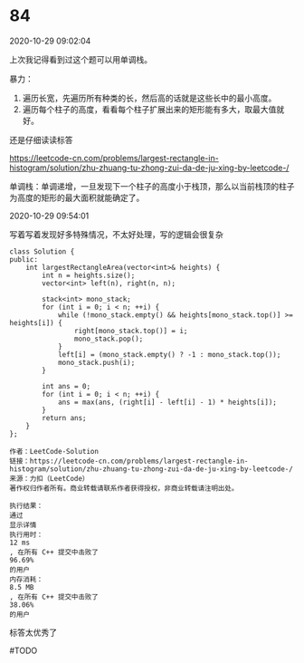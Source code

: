 # 84

2020-10-29 09:02:04


上次我记得看到过这个题可以用单调栈。


暴力：
1. 遍历长宽，先遍历所有种类的长，然后高的话就是这些长中的最小高度。
2. 遍历每个柱子的高度，看看每个柱子扩展出来的矩形能有多大，取最大值就好。


还是仔细读读标答

https://leetcode-cn.com/problems/largest-rectangle-in-histogram/solution/zhu-zhuang-tu-zhong-zui-da-de-ju-xing-by-leetcode-/

单调栈：单调递增，一旦发现下一个柱子的高度小于栈顶，那么以当前栈顶的柱子为高度的矩形的最大面积就能确定了。


2020-10-29 09:54:01

写着写着发现好多特殊情况，不太好处理，写的逻辑会很复杂


```
class Solution {
public:
    int largestRectangleArea(vector<int>& heights) {
        int n = heights.size();
        vector<int> left(n), right(n, n);
        
        stack<int> mono_stack;
        for (int i = 0; i < n; ++i) {
            while (!mono_stack.empty() && heights[mono_stack.top()] >= heights[i]) {
                right[mono_stack.top()] = i;
                mono_stack.pop();
            }
            left[i] = (mono_stack.empty() ? -1 : mono_stack.top());
            mono_stack.push(i);
        }
        
        int ans = 0;
        for (int i = 0; i < n; ++i) {
            ans = max(ans, (right[i] - left[i] - 1) * heights[i]);
        }
        return ans;
    }
};

作者：LeetCode-Solution
链接：https://leetcode-cn.com/problems/largest-rectangle-in-histogram/solution/zhu-zhuang-tu-zhong-zui-da-de-ju-xing-by-leetcode-/
来源：力扣（LeetCode）
著作权归作者所有。商业转载请联系作者获得授权，非商业转载请注明出处。
```

```
执行结果：
通过
显示详情
执行用时：
12 ms
, 在所有 C++ 提交中击败了
96.69%
的用户
内存消耗：
8.5 MB
, 在所有 C++ 提交中击败了
38.06%
的用户
```

标答太优秀了



#TODO